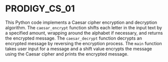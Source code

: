 # PRODIGY_CS_01
This Python code implements a Caesar cipher encryption and decryption algorithm. The `caesar_encrypt` function shifts each letter in the input text by a specified amount, wrapping around the alphabet if necessary, and returns the encrypted message. The `caesar_decrypt` function decrypts an encrypted message by reversing the encryption process. The `main` function takes user input for a message and a shift value encrypts the message using the Caesar cipher and prints the encrypted message.
